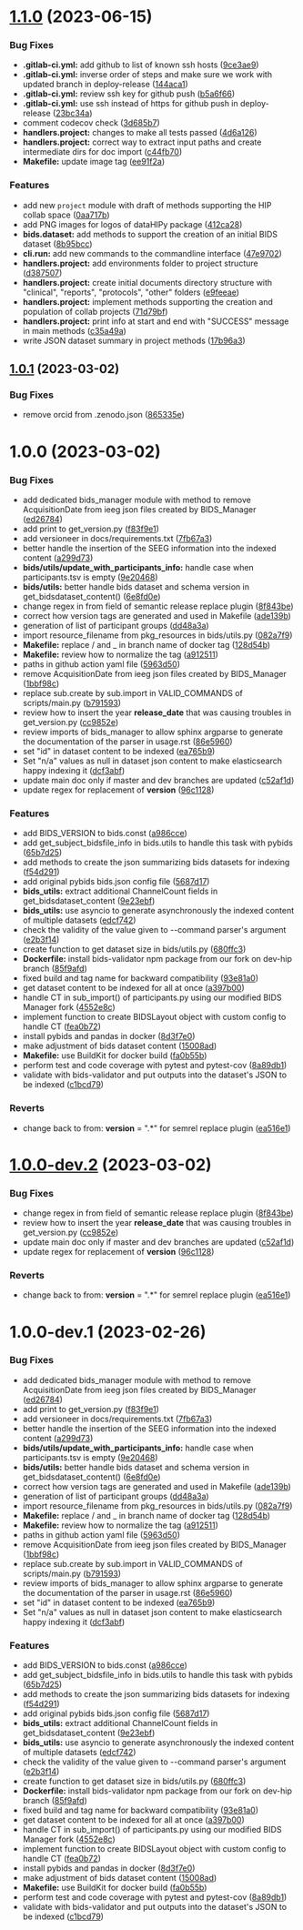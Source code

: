 # [1.1.0](https://gitlab.hbp.link/hip/datahipy/compare/v1.0.1...v1.1.0) (2023-06-15)


### Bug Fixes

* **.gitlab-ci.yml:** add github to list of known ssh hosts ([9ce3ae9](https://gitlab.hbp.link/hip/datahipy/commit/9ce3ae9536bcb3169cf615a554d629be9ac8c1a2))
* **.gitlab-ci.yml:** inverse order of steps and make sure we work with updated branch in deploy-release ([144aca1](https://gitlab.hbp.link/hip/datahipy/commit/144aca13d0a6197610c2396b9ef5eb5cc81e51fa))
* **.gitlab-ci.yml:** review ssh key for github push ([b5a6f66](https://gitlab.hbp.link/hip/datahipy/commit/b5a6f66f3ee11f31b199c36fa0691569e3a961ab))
* **.gitlab-ci.yml:** use ssh instead of https for github push in deploy-release ([23bc34a](https://gitlab.hbp.link/hip/datahipy/commit/23bc34a17732d0d2d324ab1855bdb93b4bebe534))
* comment codecov check ([3d685b7](https://gitlab.hbp.link/hip/datahipy/commit/3d685b7ee3d04882514d455a95e173da65af65e9))
* **handlers.project:** changes to make all tests passed ([4d6a126](https://gitlab.hbp.link/hip/datahipy/commit/4d6a1265e23010d16899844f27958f1d89bb34dd))
* **handlers.project:** correct way to extract input paths and create intermediate dirs for doc import ([c44fb70](https://gitlab.hbp.link/hip/datahipy/commit/c44fb700b716732cb9e68cbbba7a7b8ef6aa23f6))
* **Makefile:** update image tag ([ee91f2a](https://gitlab.hbp.link/hip/datahipy/commit/ee91f2ac5cf5a90e9a75273c0e2b1624e34940d4))


### Features

* add new `project` module with draft of methods supporting the HIP collab space ([0aa717b](https://gitlab.hbp.link/hip/datahipy/commit/0aa717b89872d6a57fc4be4d9803f5e1500f3926))
* add PNG images for logos of dataHIPy package ([412ca28](https://gitlab.hbp.link/hip/datahipy/commit/412ca28494b8243968b0405429c0d6d41232f09d))
* **bids.dataset:** add methods to support the creation of an initial BIDS dataset ([8b95bcc](https://gitlab.hbp.link/hip/datahipy/commit/8b95bcc0b7d61845e3900fde38b5994980537c9a))
* **cli.run:** add new commands to the commandline interface ([47e9702](https://gitlab.hbp.link/hip/datahipy/commit/47e97029786f130a891dd8b9ee339f7beb421c73))
* **handlers.project:** add environments folder to project structure ([d387507](https://gitlab.hbp.link/hip/datahipy/commit/d387507b0358fac4768f4f190eef7e790b3def35))
* **handlers.project:** create initial documents directory structure with "clinical", "reports", "protocols", "other" folders ([e9feeae](https://gitlab.hbp.link/hip/datahipy/commit/e9feeae26d93b66a505ce8bad1a376a199586358))
* **handlers.project:** implement methods supporting the creation and population of collab projects ([71d79bf](https://gitlab.hbp.link/hip/datahipy/commit/71d79bfab9a2ede39aedc8efed8eb802df734d0d))
* **handlers.project:** print info at start and end with "SUCCESS" message in main methods ([c35a49a](https://gitlab.hbp.link/hip/datahipy/commit/c35a49adec80d014ff874c5fa5b53992b7c06637))
* write JSON dataset summary in project methods ([17b96a3](https://gitlab.hbp.link/hip/datahipy/commit/17b96a30cc9517aad97608dee74be324137a2fc0))

## [1.0.1](https://gitlab.hbp.link/hip/bids-tools/compare/v1.0.0...v1.0.1) (2023-03-02)


### Bug Fixes

* remove orcid from .zenodo.json ([865335e](https://gitlab.hbp.link/hip/bids-tools/commit/865335e9a66f1fc0290fcd1e6bdc556255b51cd3))

# 1.0.0 (2023-03-02)


### Bug Fixes

* add  dedicated bids_manager module with method to remove AcquisitionDate from ieeg json files created by BIDS_Manager ([ed26784](https://gitlab.hbp.link/hip/bids-tools/commit/ed26784a4ae349bd55bc76c10b244e8af00c6608))
* add print to get_version.py ([f83f9e1](https://gitlab.hbp.link/hip/bids-tools/commit/f83f9e13a233a9a8b55f7a7eff6900d41d39ddfd))
* add versioneer in docs/requirements.txt ([7fb67a3](https://gitlab.hbp.link/hip/bids-tools/commit/7fb67a3e491ae2bc79b8da09c816cce7388fbcd4))
* better handle the insertion of the SEEG information into the indexed content ([a299d73](https://gitlab.hbp.link/hip/bids-tools/commit/a299d739675eab89396415a63c27d982c2990b69))
* **bids/utils/update_with_participants_info:** handle case when participants.tsv is empty ([9e20468](https://gitlab.hbp.link/hip/bids-tools/commit/9e20468755e24ac1b8fba37ba1f4bc9364fe6b22))
* **bids/utils:** better handle bids dataset and schema version in get_bidsdataset_content() ([6e8fd0e](https://gitlab.hbp.link/hip/bids-tools/commit/6e8fd0e94dfc862dd09addca188003cc296af8ba))
* change regex in from field of semantic release replace plugin ([8f843be](https://gitlab.hbp.link/hip/bids-tools/commit/8f843bea8c925eecd5296473f501382aa16ce4e5))
* correct how version tags are generated and used in Makefile ([ade139b](https://gitlab.hbp.link/hip/bids-tools/commit/ade139b1ea3a4c8dc43e7873a30f29b0f1b7b9f6))
* generation of list of participant groups ([dd48a3a](https://gitlab.hbp.link/hip/bids-tools/commit/dd48a3a6bd1de666ff360b848f38d6671de71b7b))
* import resource_filename from pkg_resources in bids/utils.py ([082a7f9](https://gitlab.hbp.link/hip/bids-tools/commit/082a7f94b8119337e0e8c4708d8df5e386b5dc8a))
* **Makefile:** replace / and _ in branch name of docker tag ([128d54b](https://gitlab.hbp.link/hip/bids-tools/commit/128d54bb2a555137d4f3f88c6075630cdefef8aa))
* **Makefile:** review how to normalize the tag ([a912511](https://gitlab.hbp.link/hip/bids-tools/commit/a9125116102ddb3b7c6decd19c0e6082e0aab465))
* paths in github action yaml file ([5963d50](https://gitlab.hbp.link/hip/bids-tools/commit/5963d50c4095753288cad5dc361fdf1d3801573e))
* remove AcquisitionDate from ieeg json files created by BIDS_Manager ([1bbf98c](https://gitlab.hbp.link/hip/bids-tools/commit/1bbf98cf39122e145c420c268bdba9626119ce11))
* replace sub.create by sub.import in VALID_COMMANDS of scripts/main.py ([b791593](https://gitlab.hbp.link/hip/bids-tools/commit/b791593fc248ccf1577a5f29c05224f438139d02))
* review how to insert the year __release_date__ that was causing troubles in get_version.py ([cc9852e](https://gitlab.hbp.link/hip/bids-tools/commit/cc9852ecdc75874ee9ec62164b01ecc3b894a3bf))
* review imports of bids_manager to allow sphinx argparse to generate the documentation of the parser in usage.rst ([86e5960](https://gitlab.hbp.link/hip/bids-tools/commit/86e5960a03d85d345533282916dafeb650086799))
* set "id" in dataset content to be indexed ([ea765b9](https://gitlab.hbp.link/hip/bids-tools/commit/ea765b9c26a5f914f1afdfcd8e66104c879a030f))
* Set "n/a" values as null in dataset json content to make elasticsearch happy indexing it ([dcf3abf](https://gitlab.hbp.link/hip/bids-tools/commit/dcf3abfb30a9be951a3eb493ac01a588c2e821af))
* update main doc only if master and dev branches are updated ([c52af1d](https://gitlab.hbp.link/hip/bids-tools/commit/c52af1d1ccb5047958aa3f43d89967b223ceaeb1))
* update regex for replacement of __version__ ([96c1128](https://gitlab.hbp.link/hip/bids-tools/commit/96c112890ab740395c4af9c811bc9e7cb421c529))


### Features

* add BIDS_VERSION to bids.const ([a986cce](https://gitlab.hbp.link/hip/bids-tools/commit/a986ccef970b02c99a368eb8f4900f83b7ac908c))
* add get_subject_bidsfile_info in bids.utils to handle this task with pybids ([65b7d25](https://gitlab.hbp.link/hip/bids-tools/commit/65b7d251ecc47ea39f4851d6522ba30b8eadfa85))
* add methods to create the json summarizing bids datasets for indexing ([f54d291](https://gitlab.hbp.link/hip/bids-tools/commit/f54d291d6e3ebdbe625351abbe29857b8bac4706))
* add original pybids bids.json config file ([5687d17](https://gitlab.hbp.link/hip/bids-tools/commit/5687d17adb07f638b1369b9f059ca5a955de333e))
* **bids_utils:** extract additional ChannelCount fields in get_bidsdataset_content ([9e23ebf](https://gitlab.hbp.link/hip/bids-tools/commit/9e23ebf7bf65f4fdc6ed7bde7a418851d4c1754a))
* **bids_utils:** use asyncio to generate asynchronously the indexed content of multiple datasets ([edcf742](https://gitlab.hbp.link/hip/bids-tools/commit/edcf7427908db41a9d9d7ac55d8ddbc829e28e3f))
* check the validity of the value given to --command parser's argument ([e2b3f14](https://gitlab.hbp.link/hip/bids-tools/commit/e2b3f145fb15a385aae63d2e7e7a0cc655e39224))
* create function to get dataset size in bids/utils.py ([680ffc3](https://gitlab.hbp.link/hip/bids-tools/commit/680ffc33d52a563da49b80089c1042b7108055c1))
* **Dockerfile:** install bids-validator npm package from our fork on dev-hip branch ([85f9afd](https://gitlab.hbp.link/hip/bids-tools/commit/85f9afdb1f9e5bc55f4b32115b963b4408c7be19))
* fixed build and tag name for backward compatibility ([93e81a0](https://gitlab.hbp.link/hip/bids-tools/commit/93e81a0a4d687a2b52a852e115de8523610184ae))
* get dataset content to be indexed for all at once ([a397b00](https://gitlab.hbp.link/hip/bids-tools/commit/a397b002e0bc00c04238a9e27087feffb2b2dab6))
* handle CT in sub_import() of participants.py using our modified BIDS Manager fork ([4552e8c](https://gitlab.hbp.link/hip/bids-tools/commit/4552e8c6b0e1433d1a52ec98684c7fc033cd66bc))
* implement function to create BIDSLayout object with custom config to handle CT ([fea0b72](https://gitlab.hbp.link/hip/bids-tools/commit/fea0b72cefc1f6237050126e351d59407bfcca12))
* install pybids and pandas in docker ([8d3f7e0](https://gitlab.hbp.link/hip/bids-tools/commit/8d3f7e043ad25260d7792f7becfc97ed9c23fd39))
* make adjustment of bids dataset content ([15008ad](https://gitlab.hbp.link/hip/bids-tools/commit/15008ada069dc210b36d02ea7d18d5a3f9511947))
* **Makefile:** use BuildKit for docker build ([fa0b55b](https://gitlab.hbp.link/hip/bids-tools/commit/fa0b55bcb8a3ba2b8bc8988f1e6c7d00348e0ab5))
* perform test and code coverage with pytest and pytest-cov ([8a89db1](https://gitlab.hbp.link/hip/bids-tools/commit/8a89db1b1ede9ca9d3e7d0bb3c0087f6b8191d71))
* validate with bids-validator and put outputs into the dataset's JSON to be indexed ([c1bcd79](https://gitlab.hbp.link/hip/bids-tools/commit/c1bcd792adb5c71b4340981d7af406dd7d0e60e8))


### Reverts

* change back to from: __version__ = ".*" for semrel replace plugin ([ea516e1](https://gitlab.hbp.link/hip/bids-tools/commit/ea516e10b64409e6b6461e97d6978a548da29583))

# [1.0.0-dev.2](https://gitlab.hbp.link/hip/bids-tools/compare/v1.0.0-dev.1...v1.0.0-dev.2) (2023-03-02)


### Bug Fixes

* change regex in from field of semantic release replace plugin ([8f843be](https://gitlab.hbp.link/hip/bids-tools/commit/8f843bea8c925eecd5296473f501382aa16ce4e5))
* review how to insert the year __release_date__ that was causing troubles in get_version.py ([cc9852e](https://gitlab.hbp.link/hip/bids-tools/commit/cc9852ecdc75874ee9ec62164b01ecc3b894a3bf))
* update main doc only if master and dev branches are updated ([c52af1d](https://gitlab.hbp.link/hip/bids-tools/commit/c52af1d1ccb5047958aa3f43d89967b223ceaeb1))
* update regex for replacement of __version__ ([96c1128](https://gitlab.hbp.link/hip/bids-tools/commit/96c112890ab740395c4af9c811bc9e7cb421c529))


### Reverts

* change back to from: __version__ = ".*" for semrel replace plugin ([ea516e1](https://gitlab.hbp.link/hip/bids-tools/commit/ea516e10b64409e6b6461e97d6978a548da29583))

# 1.0.0-dev.1 (2023-02-26)


### Bug Fixes

* add  dedicated bids_manager module with method to remove AcquisitionDate from ieeg json files created by BIDS_Manager ([ed26784](https://gitlab.hbp.link/hip/bids-tools/commit/ed26784a4ae349bd55bc76c10b244e8af00c6608))
* add print to get_version.py ([f83f9e1](https://gitlab.hbp.link/hip/bids-tools/commit/f83f9e13a233a9a8b55f7a7eff6900d41d39ddfd))
* add versioneer in docs/requirements.txt ([7fb67a3](https://gitlab.hbp.link/hip/bids-tools/commit/7fb67a3e491ae2bc79b8da09c816cce7388fbcd4))
* better handle the insertion of the SEEG information into the indexed content ([a299d73](https://gitlab.hbp.link/hip/bids-tools/commit/a299d739675eab89396415a63c27d982c2990b69))
* **bids/utils/update_with_participants_info:** handle case when participants.tsv is empty ([9e20468](https://gitlab.hbp.link/hip/bids-tools/commit/9e20468755e24ac1b8fba37ba1f4bc9364fe6b22))
* **bids/utils:** better handle bids dataset and schema version in get_bidsdataset_content() ([6e8fd0e](https://gitlab.hbp.link/hip/bids-tools/commit/6e8fd0e94dfc862dd09addca188003cc296af8ba))
* correct how version tags are generated and used in Makefile ([ade139b](https://gitlab.hbp.link/hip/bids-tools/commit/ade139b1ea3a4c8dc43e7873a30f29b0f1b7b9f6))
* generation of list of participant groups ([dd48a3a](https://gitlab.hbp.link/hip/bids-tools/commit/dd48a3a6bd1de666ff360b848f38d6671de71b7b))
* import resource_filename from pkg_resources in bids/utils.py ([082a7f9](https://gitlab.hbp.link/hip/bids-tools/commit/082a7f94b8119337e0e8c4708d8df5e386b5dc8a))
* **Makefile:** replace / and _ in branch name of docker tag ([128d54b](https://gitlab.hbp.link/hip/bids-tools/commit/128d54bb2a555137d4f3f88c6075630cdefef8aa))
* **Makefile:** review how to normalize the tag ([a912511](https://gitlab.hbp.link/hip/bids-tools/commit/a9125116102ddb3b7c6decd19c0e6082e0aab465))
* paths in github action yaml file ([5963d50](https://gitlab.hbp.link/hip/bids-tools/commit/5963d50c4095753288cad5dc361fdf1d3801573e))
* remove AcquisitionDate from ieeg json files created by BIDS_Manager ([1bbf98c](https://gitlab.hbp.link/hip/bids-tools/commit/1bbf98cf39122e145c420c268bdba9626119ce11))
* replace sub.create by sub.import in VALID_COMMANDS of scripts/main.py ([b791593](https://gitlab.hbp.link/hip/bids-tools/commit/b791593fc248ccf1577a5f29c05224f438139d02))
* review imports of bids_manager to allow sphinx argparse to generate the documentation of the parser in usage.rst ([86e5960](https://gitlab.hbp.link/hip/bids-tools/commit/86e5960a03d85d345533282916dafeb650086799))
* set "id" in dataset content to be indexed ([ea765b9](https://gitlab.hbp.link/hip/bids-tools/commit/ea765b9c26a5f914f1afdfcd8e66104c879a030f))
* Set "n/a" values as null in dataset json content to make elasticsearch happy indexing it ([dcf3abf](https://gitlab.hbp.link/hip/bids-tools/commit/dcf3abfb30a9be951a3eb493ac01a588c2e821af))


### Features

* add BIDS_VERSION to bids.const ([a986cce](https://gitlab.hbp.link/hip/bids-tools/commit/a986ccef970b02c99a368eb8f4900f83b7ac908c))
* add get_subject_bidsfile_info in bids.utils to handle this task with pybids ([65b7d25](https://gitlab.hbp.link/hip/bids-tools/commit/65b7d251ecc47ea39f4851d6522ba30b8eadfa85))
* add methods to create the json summarizing bids datasets for indexing ([f54d291](https://gitlab.hbp.link/hip/bids-tools/commit/f54d291d6e3ebdbe625351abbe29857b8bac4706))
* add original pybids bids.json config file ([5687d17](https://gitlab.hbp.link/hip/bids-tools/commit/5687d17adb07f638b1369b9f059ca5a955de333e))
* **bids_utils:** extract additional ChannelCount fields in get_bidsdataset_content ([9e23ebf](https://gitlab.hbp.link/hip/bids-tools/commit/9e23ebf7bf65f4fdc6ed7bde7a418851d4c1754a))
* **bids_utils:** use asyncio to generate asynchronously the indexed content of multiple datasets ([edcf742](https://gitlab.hbp.link/hip/bids-tools/commit/edcf7427908db41a9d9d7ac55d8ddbc829e28e3f))
* check the validity of the value given to --command parser's argument ([e2b3f14](https://gitlab.hbp.link/hip/bids-tools/commit/e2b3f145fb15a385aae63d2e7e7a0cc655e39224))
* create function to get dataset size in bids/utils.py ([680ffc3](https://gitlab.hbp.link/hip/bids-tools/commit/680ffc33d52a563da49b80089c1042b7108055c1))
* **Dockerfile:** install bids-validator npm package from our fork on dev-hip branch ([85f9afd](https://gitlab.hbp.link/hip/bids-tools/commit/85f9afdb1f9e5bc55f4b32115b963b4408c7be19))
* fixed build and tag name for backward compatibility ([93e81a0](https://gitlab.hbp.link/hip/bids-tools/commit/93e81a0a4d687a2b52a852e115de8523610184ae))
* get dataset content to be indexed for all at once ([a397b00](https://gitlab.hbp.link/hip/bids-tools/commit/a397b002e0bc00c04238a9e27087feffb2b2dab6))
* handle CT in sub_import() of participants.py using our modified BIDS Manager fork ([4552e8c](https://gitlab.hbp.link/hip/bids-tools/commit/4552e8c6b0e1433d1a52ec98684c7fc033cd66bc))
* implement function to create BIDSLayout object with custom config to handle CT ([fea0b72](https://gitlab.hbp.link/hip/bids-tools/commit/fea0b72cefc1f6237050126e351d59407bfcca12))
* install pybids and pandas in docker ([8d3f7e0](https://gitlab.hbp.link/hip/bids-tools/commit/8d3f7e043ad25260d7792f7becfc97ed9c23fd39))
* make adjustment of bids dataset content ([15008ad](https://gitlab.hbp.link/hip/bids-tools/commit/15008ada069dc210b36d02ea7d18d5a3f9511947))
* **Makefile:** use BuildKit for docker build ([fa0b55b](https://gitlab.hbp.link/hip/bids-tools/commit/fa0b55bcb8a3ba2b8bc8988f1e6c7d00348e0ab5))
* perform test and code coverage with pytest and pytest-cov ([8a89db1](https://gitlab.hbp.link/hip/datahipy/commit/8a89db1b1ede9ca9d3e7d0bb3c0087f6b8191d71))
* validate with bids-validator and put outputs into the dataset's JSON to be indexed ([c1bcd79](https://gitlab.hbp.link/hip/bids-tools/commit/c1bcd792adb5c71b4340981d7af406dd7d0e60e8))
